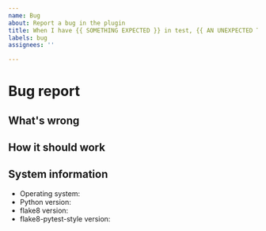 ```yaml
---
name: Bug
about: Report a bug in the plugin
title: When I have {{ SOMETHING EXPECTED }} in test, {{ AN UNEXPECTED THING }} happens
labels: bug
assignees: ''

---
```


# Bug report

## What's wrong

<!--
Please describe what is not working. Perhaps the plugin reports a violation when it shouldn't, or vice versa?
Please attach a code sample which reproduces the problem.
-->

## How it should work

<!-- Please describe the expected behaviour of the plugin in the given case. -->

## System information

* Operating system:
* Python version:
* flake8 version:
* flake8-pytest-style version:
